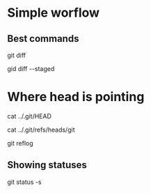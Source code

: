 # Simple worflow


## Best commands

git diff 

gid diff --staged

# Where head is pointing 

cat ../.git/HEAD

cat ../.git/refs/heads/git

git reflog

## Showing statuses
git status -s

